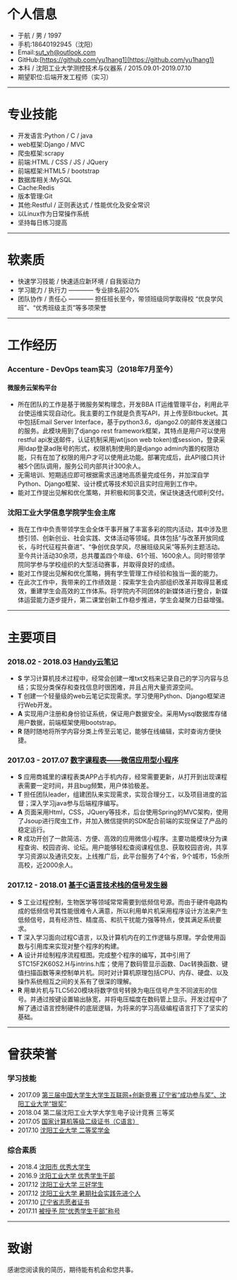 # 个人信息
* 于航 / 男 / 1997
* 手机:18640192945（沈阳）
* Email:<sut_yh@outlook.com>
* GitHub:[https://github.com/yu1hang1](https://github.com/yu1hang1)
* 本科 / 沈阳工业大学测控技术与仪器系 / 2015.09.01-2019.07.10
* 期望职位:后端开发工程师（实习）

---

# 专业技能
* 开发语言:Python / C / java
* web框架:Django / MVC
* 爬虫框架:scrapy
* 前端:HTML / CSS / JS / JQuery
* 前端框架:HTML5 / bootstrap
* 数据库相关:MySQL 
* Cache:Redis
* 版本管理:Git
* 其他:Restful / 正则表达式 / 性能优化及安全常识 
* 以Linux作为日常操作系统
* 坚持每日练习提高

---

# 软素质
* 快速学习技能 / 快速适应新环境 / 自我驱动力
* 学习能力 / 执行力 ———— 专业排名前20%
* 团队协作 / 责任心 ———— 担任班长至今，带领班级同学取得校 “优良学风班”、“优秀班级主页”等多项荣誉
 

---

# 工作经历
###  Accenture - DevOps team实习（2018年7月至今）
#### 微服务云架构平台
* 所在团队的工作是基于微服务架构理念，开发BBA IT运维管理平台，利用此平台使运维实现自动化。我主要的工作就是负责写API，并上传至Bitbucket。其中包括Email Server Interface，基于python3.6，django2.0的邮件发送接口的服务。此模块用到了django rest framework框架，其特点是用户可以使用restful api发送邮件，认证机制采用jwt(json web token)或session，登录采用ldap登录ad账号的形式，权限机制使用的是django admin内置的权限功能，只有在加了权限的用户才可以使用此功能。部署完成后，此API接口共计被5个团队调用，服务公司内部共计300余人。
* 无需培训、短期适应即可根据需求迅速地高质量完成任务，并加深自学Python、Django框架、设计模式等技术知识且实时应用到工作中。
* 能对工作提出见解和优化策略，并积极和同事交流，保证快速迭代顺利交付。
### 沈阳工业大学信息学院学生会主席
* 我在工作中负责带领学生会全体干事开展了丰富多彩的院内活动，其中涉及思想引领、创新创业、社会实践、文体活动等领域。具体包括“与改革开放同成长，与时代征程共奋进”、“争创优良学风，尽展班级风采”等系列主题活动。至今共计活动30余项，总共覆盖四个年级、61个班、1600余人。同时带领学院同学参与学校组织的大型活动赛事，并取得良好的成绩。
* 能对工作提出见解和优化策略，拥有学生管理工作经验和独当一面的能力。
* 在此次工作中，我带来的工作绩效是：探索学生会内部组织改革并取得显著成效，重建学生会高效的工作体系。将学院内不同团体的新媒体进行整合，新媒体运营能力逐步提升，第二课堂创新工作稳步推进，学生会凝聚力日益增强。

---

# 主要项目
### 2018.02 - 2018.03      [Handy云笔记](https://github.com/yu1hang1/Handy_note)
* **S** 学习计算机技术过程中，经常会创建一堆txt文档来记录自己的学习内容与总结；实现分类保存和查找信息时很困难，并且占用大量资源空间。
* **T** 创建一个轻量级的web云笔记实现需求。学习使用Python、Django框架进行Web开发。
* **A**	实现用户注册和身份验证系统，保证用户数据安全。采用Mysql数据库存储用户数据，前端框架使用bootstrap。
* **R** 随时随地将所学内容分类上传至云笔记，能够在线编辑，实时查询方便快捷。


### 2017.03 - 2017.07      [数字课程表——微信应用型小程序](https://github.com/yu1hang1/Digit_Timetable)
* **S** 应用商城里的课程表类APP占手机内存，经常需要更新，从打开到出现课程表需要一定时间，并且bug频繁，用户体验极差。
* **T** 担任团队leader，组建团队来实现需求，实现合理分工，以及项目进度的监督；深入学习java参与后端程序编写。
* **A** 页面采用Html，CSS，JQuery等技术，后台使用Spring的MVC架构，使用了Jsoup进行爬虫工作，并加入微信提供的SDK配合前端的实现保证了产品的稳定运行。
* **R** 成功开创了一款简洁、方便、高效的应用微信小程序。主要功能模块分为课程查询、校园咨询、论坛。用户能够轻松查阅课程信息、获取校园咨询，共享学习资源以及通讯交友。上线推广后，此平台服务了4个省，9个城市，15余所高校，近2000余人。


### 2017.12 - 2018.01      [基于C语言技术栈的信号发生器](https://github.com/yu1hang1/project_C)
* **S** 工业过程控制，生物医学等领域常常需要到低频信号源。而由于硬件电路构成的低频信号其性能很难令人满意，所以利用单片机采用程序设计方法来产生低频信号，具有经济性、精度高、和抗干扰能力强等特点，使其满足系统要求。
* **T** 深入学习面向过程C语言，以及计算机内在的工作逻辑与原理。学会使用函数与引用库来实现对整个程序的构建。
* **A** 设计并绘制程序流程框图。完成整个程序的编写，其中引用了STC15F2K60S2.H与intrins.h库；使用了数码管显示函数、Dac转换函数、键值扫描函数等来控制单片机。同时对计算机原理包括CPU、内存、硬盘、以及操作系统相互之间的关系有了很深的理解。
* **R** 用单片机与TLC5620模块将数字信号转换为电压信号产生不同波形的信号。并通过按键设置输出脉宽，并将电压幅度在数码管上显示。开发过程中了解了通过语言控制硬件的底层逻辑，为将来的学习高级编程语言打下了坚实的基础。

---

# 曾获荣誉
### 学习技能
* 2017.09 [第三届中国大学生大学生互联网+创新竞赛  辽宁省“成功参与奖”、沈阳工业大学“银奖”](https://github.com/yu1hang1/resume/blob/master/Internet%2B.png)
* 2018.04 第二届沈阳工业大学大学生电子设计竞赛 三等奖
* 2017.05 [国家计算机等级二级证书（C语言）](https://github.com/yu1hang1/resume/blob/master/NCRE.jpg)
* 2017.10 [沈阳工业大学 二等奖学金](https://github.com/yu1hang1/resume/blob/master/Scholarship.png)

### 综合素质
* 2018.4  [沈阳市 优秀大学生](https://github.com/yu1hang1/resume/blob/master/Excellent%20college%20students.jpg)
* 2016.9  [沈阳工业大学  优秀学生干部](https://github.com/yu1hang1/resume/blob/master/student%20cadres.png)
* 2017.12 [沈阳工业大学  三好学生](https://github.com/yu1hang1/resume/blob/master/Three%20good%20students.png)
* 2017.12 [沈阳工业大学 暑期社会实践先进个人](https://github.com/yu1hang1/resume/blob/master/SummerPractise.jpg)
* 2017.10 [辽宁省志愿者证书](https://github.com/yu1hang1/resume/blob/master/Volunteer%20certificate.png)
* 2017.11 [被授予 院“优秀学生干部”称号](https://github.com/yu1hang1/resume/blob/master/student%20cadres2.png)

---

# 致谢
感谢您阅读我的简历，期待能有机会和您共事。

